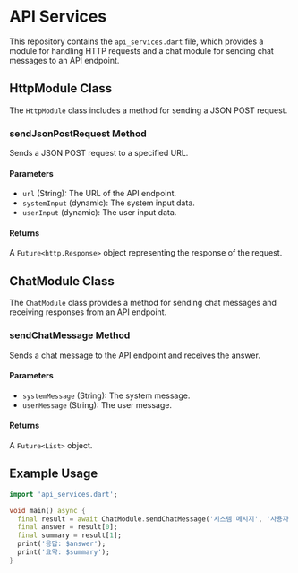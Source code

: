 # API Services

This repository contains the `api_services.dart` file, which provides a module for handling HTTP requests and a chat module for sending chat messages to an API endpoint.

## HttpModule Class

The `HttpModule` class includes a method for sending a JSON POST request.

### sendJsonPostRequest Method

Sends a JSON POST request to a specified URL.

#### Parameters

- `url` (String): The URL of the API endpoint.
- `systemInput` (dynamic): The system input data.
- `userInput` (dynamic): The user input data.

#### Returns

A `Future<http.Response>` object representing the response of the request.

## ChatModule Class

The `ChatModule` class provides a method for sending chat messages and receiving responses from an API endpoint.

### sendChatMessage Method

Sends a chat message to the API endpoint and receives the answer.

#### Parameters

- `systemMessage` (String): The system message.
- `userMessage` (String): The user message.

#### Returns

A `Future<List>` object.

## Example Usage

```dart
import 'api_services.dart';

void main() async {
  final result = await ChatModule.sendChatMessage('시스템 메시지', '사용자 메시지');
  final answer = result[0];
  final summary = result[1];
  print('응답: $answer');
  print('요약: $summary');
}
```
